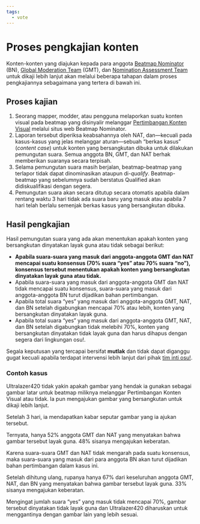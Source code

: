 ```yaml
---
tags:
  - vote
---
```


# Proses pengkajian konten

Konten-konten yang diajukan kepada para anggota [Beatmap Nominator](/wiki/People/Beatmap_Nominators) (BN), [Global Moderation Team](/wiki/People/Global_Moderation_Team) (GMT), dan [Nomination Assessment Team](/wiki/People/Nomination_Assessment_Team) untuk dikaji lebih lanjut akan melalui beberapa tahapan dalam proses pengkajiannya sebagaimana yang tertera di bawah ini.

## Proses kajian

1. Seorang mapper, modder, atau pengguna melaporkan suatu konten visual pada beatmap yang disinyalir melanggar [Pertimbangan Konten Visual](/wiki/Rules/Visual_Content_Considerations) melalui situs web Beatmap Nominator.
2. Laporan tersebut diperiksa keabsahannya oleh NAT, dan—kecuali pada kasus-kasus yang jelas melanggar aturan—sebuah “berkas kasus” (*content case*) untuk konten yang bersangkutan dibuka untuk dilakukan pemungutan suara. Semua anggota BN, GMT, dan NAT berhak memberikan suaranya secara terpisah.
3. Selama pemungutan suara masih berjalan, beatmap-beatmap yang terlapor tidak dapat dinominasikan ataupun di-*qualify*. Beatmap-beatmap yang sebelumnya sudah berstatus Qualified akan didiskualifikasi dengan segera.
4. Pemungutan suara akan secara ditutup secara otomatis apabila dalam rentang waktu 3 hari tidak ada suara baru yang masuk atau apabila 7 hari telah berlalu semenjak berkas kasus yang bersangkutan dibuka.

## Hasil pengkajian

Hasil pemungutan suara yang ada akan menentukan apakah konten yang bersangkutan dinyatakan layak guna atau tidak sebagai berikut:

- **Apabila suara-suara yang masuk dari anggota-anggota GMT dan NAT mencapai suatu konsensus (70% suara “yes” atau 70% suara “no”), konsensus tersebut menentukan apakah konten yang bersangkutan dinyatakan layak guna atau tidak.**
- Apabila suara-suara yang masuk dari anggota-anggota GMT dan NAT tidak mencapai suatu konsensus, suara-suara yang masuk dari anggota-anggota BN turut dijadikan bahan pertimbangan.
- Apabila total suara “yes” yang masuk dari anggota-anggota GMT, NAT, dan BN setelah digabungkan mencapai 70% atau lebih, konten yang bersangkutan dinyatakan layak guna.
- Apabila total suara “yes” yang masuk dari anggota-anggota GMT, NAT, dan BN setelah digabungkan tidak melebihi 70%, konten yang bersangkutan dinyatakan tidak layak guna dan harus dihapus dengan segera dari lingkungan osu!.

Segala keputusan yang tercapai bersifat **mutlak** dan tidak dapat diganggu gugat kecuali apabila terdapat intervensi lebih lanjut dari pihak [tim inti osu!](/wiki/People/osu!_team).

### Contoh kasus

Ultralazer420 tidak yakin apakah gambar yang hendak ia gunakan sebagai gambar latar untuk beatmap miliknya melanggar Pertimbangan Konten Visual atau tidak. Ia pun mengajukan gambar yang bersangkutan untuk dikaji lebih lanjut.

Setelah 3 hari, ia mendapatkan kabar seputar gambar yang ia ajukan tersebut.

Ternyata, hanya 52% anggota GMT dan NAT yang menyatakan bahwa gambar tersebut layak guna. 48% sisanya mengajukan keberatan.

Karena suara-suara GMT dan NAT tidak mengarah pada suatu konsensus, maka suara-suara yang masuk dari para anggota BN akan turut dijadikan bahan pertimbangan dalam kasus ini.

Setelah dihitung ulang, rupanya hanya 67% dari keseluruhan anggota GMT, NAT, dan BN yang menyatakan bahwa gambar tersebut layak guna. 33% sisanya mengajukan keberatan.

Mengingat jumlah suara “yes” yang masuk tidak mencapai 70%, gambar tersebut dinyatakan tidak layak guna dan Ultralazer420 diharuskan untuk menggantinya dengan gambar lain yang lebih sesuai.
